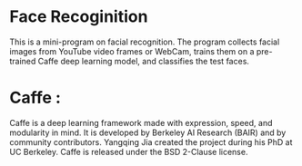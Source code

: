 # Face Recoginition
This is a mini-program on facial recognition. The program collects facial images from YouTube video frames or WebCam, trains them on a pre-trained Caffe deep learning model, and classifies the test faces.

# Caffe : 

Caffe is a deep learning framework made with expression, speed, and modularity in mind. It is developed by Berkeley AI Research (BAIR) and by community contributors. Yangqing Jia created the project during his PhD at UC Berkeley. Caffe is released under the BSD 2-Clause license.
